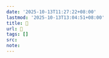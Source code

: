 ```yaml
---
date: '2025-10-13T11:27:22+08:00'
lastmod: '2025-10-13T13:04:51+08:00'
title: 󰗓
url: 󰗓
tags: []
src:
note:
---
```

